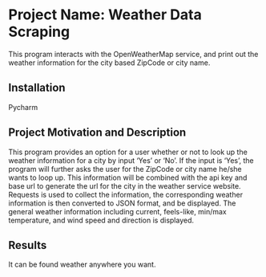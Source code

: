 # Project Name: Weather Data Scraping
This program interacts with the OpenWeatherMap service, and print out the weather information for the city based ZipCode or city name.

## Installation
Pycharm

## Project Motivation and Description
This program provides an option for a user whether or not to look up the weather information for a city by input ‘Yes’ or ‘No’. If the input is ‘Yes’, the program will further asks the user for the ZipCode or city name he/she wants to loop up. This information will be combined with the api key and base url to generate the url for the city in the weather service website. Requests is used to collect the information, the corresponding weather information is then converted to JSON format, and be displayed. The general weather information including current, feels-like, min/max temperature, and wind speed and direction is displayed.

## Results
It can be found weather anywhere you want. 
